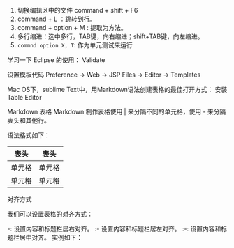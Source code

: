 1. 切换编辑区中的文件 command + shift + F6
2. command + L ：跳转到行。
3. command + option + M : 提取为方法。
4. 多行缩进：选中多行，TAB键，向右缩进；shift+TAB键，向左缩进。
5. `commnd option X, T`: 作为单元测试来运行

学习一下 Eclipse 的使用：
Validate



设置模板代码
Preference -> Web -> JSP Files -> Editor -> Templates


Mac OS下，sublime Text中，用Markdown语法创建表格的最佳打开方式：
安装Table Editor


Markdown 表格
Markdown 制作表格使用 | 来分隔不同的单元格，使用 - 来分隔表头和其他行。

语法格式如下：

|  表头   | 表头  |
|  ----  | ----  |
| 单元格  | 单元格 |
| 单元格  | 单元格 |


对齐方式

我们可以设置表格的对齐方式：

-: 设置内容和标题栏居右对齐。
:- 设置内容和标题栏居左对齐。
:-: 设置内容和标题栏居中对齐。
实例如下：